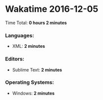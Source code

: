 # Wakatime 2016-12-05

Time Total: **0 hours 2 minutes**

### Languages:
- XML: **2 minutes** 

### Editors:
- Sublime Text: **2 minutes** 

### Operating Systems:
- Windows: **2 minutes** 

